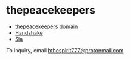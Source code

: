 # thepeacekeepers

- [thepeacekeepers domain](https://siasky.net/hns/thepeacekeepers/)
- [Handshake](https://handshake.org/)
- [Sia](https://siasky.net/)

To inquiry, email [bthespirit777@protonmail.com](https://protonmail.com)

